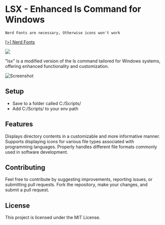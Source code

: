 # LSX - Enhanced ls Command for Windows

`
Nerd Fonts are necessary, Otherwise icons won't work
 `
 
 [[>] Nerd Fonts][nerd-fonts]

<img src="https://img.shields.io/badge/rust-%23000000.svg?&style=for-the-badge&logo=rust&logoColor=red" />

"lsx" is a modified version of the ls command tailored for Windows systems, offering enhanced functionality and customization.

![Screenshot](https://media.discordapp.net/attachments/1179401790215684117/1179446059332812880/image.png?ex=6579cfbd&is=65675abd&hm=d203661fd885e6aa028710d00d62a1419a31950a346e0a14b9d1826bae0b2991&=&format=webp&quality=lossless&width=886&height=446 "Screenshot")

## Setup
-  Save to a folder called C:/Scripts/
- Add C:/Scripts/ to your env path

## Features
Displays directory contents in a customizable and more informative manner.
Supports displaying icons for various file types associated with programming languages.
Properly handles different file formats commonly used in software development.

## Contributing
Feel free to contribute by suggesting improvements, reporting issues, or submitting pull requests. Fork the repository, make your changes, and submit a pull request.

## License
This project is licensed under the MIT License.


[nerd-fonts]: https://www.nerdfonts.com/font-downloads "Nerd Fonts"
